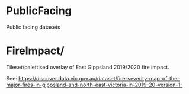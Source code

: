 # PublicFacing
Public facing datasets

# FireImpact/
Tileset/palettised overlay of East Gippsland 2019/2020 fire impact. 
 
See: https://discover.data.vic.gov.au/dataset/fire-severity-map-of-the-major-fires-in-gippsland-and-north-east-victoria-in-2019-20-version-1- 
 
 

